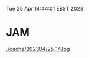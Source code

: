 Tue 25 Apr 14:44:01 EEST 2023
# JAM
<a href='./cache/202304/25_14.log'>./cache/202304/25_14.log</a>
